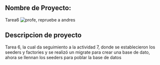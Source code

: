 ## Nombre de Proyecto:
Tarea6
![profe, repruebe a andres](https://user-images.githubusercontent.com/123270797/222319954-723b5291-e9ca-4913-8105-bf73a509199a.png)

## Descripcion de proyecto
Tarea 6, la cual da seguimiento a la actividad 7, donde se establecieron los seeders y factories y se realizó un migrate para crear una base de dato, ahora se llennan los seeders para poblar la base de datos
